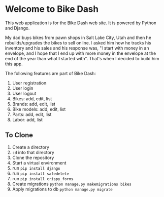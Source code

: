 # Welcome to Bike Dash

This web application is for the Bike Dash web site. It is powered by Python and Django.

My dad buys bikes from pawn shops in Salt Lake City, Utah and then he rebuilds/upgrades the bikes to sell online. I asked him how he tracks his inventory and his sales and his response was, "I start with money in an envelope, and I hope that I end up with more money in the envelope at the end of the year than what I started with". That's when I decided to build him this app.

The following features are part of Bike Dash:

1. User registration 
1. User login 
1. User logout 
1. Bikes: add, edit, list
1. Brands: add, edit, list 
1. Bike models: add, edit, list
1. Parts: add, edit, list
1. Labor: add, list

## To Clone

1. Create a directory
1. `cd` into that directory
1. Clone the repository
1. Start a virtual environment
1. run `pip install django`
1. run `pip install safedelete`
1. run `pip install crispy_forms`
1. Create migrations `python manage.py makemigrations bikes`
1. Apply migrations to db `python manage.py migrate`


